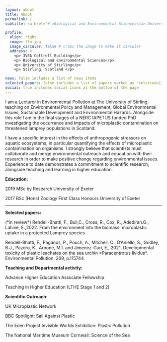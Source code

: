 ```yaml
---
layout: about
title: About
permalink: /
subtitle: <a href='#'>Biological and Environmental Sciences</a>.University of Stirling

profile:
  align: right
  image: flo.jpg
  image_circular: false # crops the image to make it circular
  address: >
    <p> 3V3A Cottrell Building</p>
    <p> Biological and Environmental Sciences</p>
    <p> University of Stirling</p>
    <p> Stirling, Scotland </p>

news: false includes a list of news items
selected_papers: false includes a list of papers marked as "selected={true}"
social: true includes social icons at the bottom of the page
---
```

I am a Lecturer in Environmental Pollution at The University of Stirling, teaching on Environmental Policy and Management, Global Environmental Issues, Sustainable Development and Environmental Hazards. Alongside this role I am in the final stages of a NERC IAPETUS funded PhD investigating the occurrence and impacts of microplastic contamination on threatened lamprey populations in Scotland.

I have a specific interest in the effects of anthropogenic stressors on aquatic ecosystems, in particular quantifying the effects of microplastic contamination on organisms. I strongly believe that scientists must collaborate and merge environmental outreach and education with their research in order to make positive change regarding environmental issues. Experience to date demonstrates a commitment to scientific research, alongside teaching and learning in higher education.

**Education:** 
<p> 2019 MSc by Research University of Exeter
<p> 2017 BSc (Hons) Zoology First Class Honours University of Exeter 
  
--- 
**Selected papers:** 
<p> (*in review*) Rendell-Bhatti, F., Bull,C., Cross, R., Cox, R., Adediran.G., Lahive, E.,2022. From the environment into the biomass: microplastic uptake in a protected Lamprey species
  
<p> Rendell-Bhatti, F., Paganos, P., Pouch, A., Mitchell, C., D’Aniello, S., Godley, B.J., Pazdro, K., Arnone, M.I. and Jimenez-Guri, E., 2021. Developmental toxicity of plastic leachates on the sea urchin *Paracentrotus lividus*. Environmental Pollution, 269, p.115744.
  
**Teaching and Departmental activity:**
<p> Advance Higher Education Associate Fellowship
<p> Teaching in Higher Education (LTHE Stage 1 and 2)

**Scientific Outreach:**
<p> UK Microplastic Network
<p> BBC Spotlight: Sail Against Plastic
<p> The Eden Project Invisible Worlds Exhibition: Plastic Pollution
<p> The National Maritime Museum Cornwall: Science of the Sea

